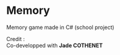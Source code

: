 # Memory
Memory game made in C# (school project)

Credit : </br>
Co-developped with <b>Jade COTHENET</b>
